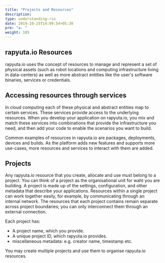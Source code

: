 ```yaml
---
title: "Projects and Resources"
description:
type: understanding-rio
date: 2019-10-25T14:09:54+05:30
pre: "a. "
weight: 105
---
```

## rapyuta.io Resources
rapyuta.io uses the concept of resources to manage and represent a set
of physical assets (such as robot locations and computing infrastructure
living in data-centers) as well as more abstract entities like the user's
software binaries, services or credentials.

## Accessing resources through services
In cloud computing each of these physical and abstract entities map to
certain services. These services provide access to the underlying
resources. When you develop your application on rapyuta.io, you mix
and match these services into combinations that provide the
infrastructure you need, and then add your code to enable the
scenarios you want to build.

Common examples of resources in rapyuta.io are packages, deployments,
devices and builds. As the platform adds new features and supports
more use-cases, more resources and services to interact with them
are added.

## Projects
Any rapyuta.io resource that you create, allocate and use must belong
to a project. You can think of a project as the organisational unit
for waht you are building. A project is made up of the settings,
configuration, and other metadata that describe your applications.
Resources within a single project can work together easily, for
example, by communicating through an internal network. The
resources that each project contains remain separate across project
boundaries; you can only interconnect them through an external
connection.

Each project has:

* A project name, which you provide.
* A unique project ID, which rapyuta.io provides.
* miscellaneous metadata: e.g. creator name, timestamp etc.

You may create multiple projects and use them to organise rapyuta.io
resources.